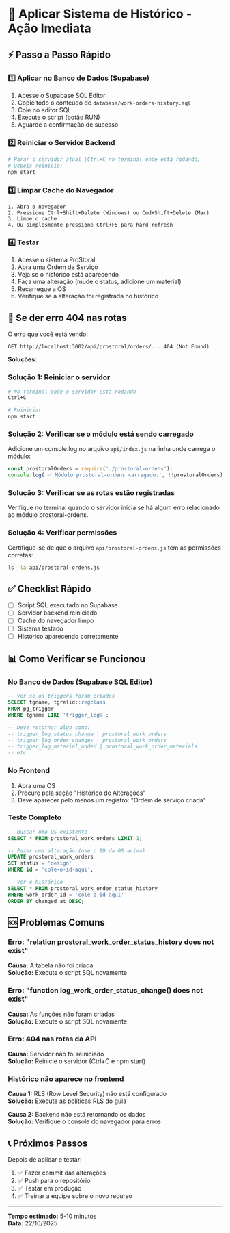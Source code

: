 # 🚀 Aplicar Sistema de Histórico - Ação Imediata

## ⚡ Passo a Passo Rápido

### 1️⃣ Aplicar no Banco de Dados (Supabase)

1. Acesse o Supabase SQL Editor
2. Copie todo o conteúdo de `database/work-orders-history.sql`
3. Cole no editor SQL
4. Execute o script (botão RUN)
5. Aguarde a confirmação de sucesso

### 2️⃣ Reiniciar o Servidor Backend

```bash
# Parar o servidor atual (Ctrl+C no terminal onde está rodando)
# Depois reinicie:
npm start
```

### 3️⃣ Limpar Cache do Navegador

```
1. Abra o navegador
2. Pressione Ctrl+Shift+Delete (Windows) ou Cmd+Shift+Delete (Mac)
3. Limpe o cache
4. Ou simplesmente pressione Ctrl+F5 para hard refresh
```

### 4️⃣ Testar

1. Acesse o sistema ProStoral
2. Abra uma Ordem de Serviço
3. Veja se o histórico está aparecendo
4. Faça uma alteração (mude o status, adicione um material)
5. Recarregue a OS
6. Verifique se a alteração foi registrada no histórico

## 🐛 Se der erro 404 nas rotas

O erro que você está vendo:
```
GET http://localhost:3002/api/prostoral/orders/... 404 (Not Found)
```

**Soluções:**

### Solução 1: Reiniciar o servidor
```bash
# No terminal onde o servidor está rodando
Ctrl+C

# Reiniciar
npm start
```

### Solução 2: Verificar se o módulo está sendo carregado

Adicione um console.log no arquivo `api/index.js` na linha onde carrega o módulo:

```javascript
const prostoralOrders = require('./prostoral-ordens');
console.log('✅ Módulo prostoral-ordens carregado:', !!prostoralOrders);
```

### Solução 3: Verificar se as rotas estão registradas

Verifique no terminal quando o servidor inicia se há algum erro relacionado ao módulo prostoral-ordens.

### Solução 4: Verificar permissões

Certifique-se de que o arquivo `api/prostoral-ordens.js` tem as permissões corretas:

```bash
ls -la api/prostoral-ordens.js
```

## ✅ Checklist Rápido

- [ ] Script SQL executado no Supabase
- [ ] Servidor backend reiniciado
- [ ] Cache do navegador limpo
- [ ] Sistema testado
- [ ] Histórico aparecendo corretamente

## 📊 Como Verificar se Funcionou

### No Banco de Dados (Supabase SQL Editor)

```sql
-- Ver se os triggers foram criados
SELECT tgname, tgrelid::regclass 
FROM pg_trigger 
WHERE tgname LIKE 'trigger_log%';

-- Deve retornar algo como:
-- trigger_log_status_change | prostoral_work_orders
-- trigger_log_order_changes | prostoral_work_orders
-- trigger_log_material_added | prostoral_work_order_materials
-- etc...
```

### No Frontend

1. Abra uma OS
2. Procure pela seção "Histórico de Alterações"
3. Deve aparecer pelo menos um registro: "Ordem de serviço criada"

### Teste Completo

```sql
-- Buscar uma OS existente
SELECT * FROM prostoral_work_orders LIMIT 1;

-- Fazer uma alteração (use o ID da OS acima)
UPDATE prostoral_work_orders 
SET status = 'design' 
WHERE id = 'cole-o-id-aqui';

-- Ver o histórico
SELECT * FROM prostoral_work_order_status_history 
WHERE work_order_id = 'cole-o-id-aqui' 
ORDER BY changed_at DESC;
```

## 🆘 Problemas Comuns

### Erro: "relation prostoral_work_order_status_history does not exist"

**Causa:** A tabela não foi criada  
**Solução:** Execute o script SQL novamente

### Erro: "function log_work_order_status_change() does not exist"

**Causa:** As funções não foram criadas  
**Solução:** Execute o script SQL novamente

### Erro: 404 nas rotas da API

**Causa:** Servidor não foi reiniciado  
**Solução:** Reinicie o servidor (Ctrl+C e npm start)

### Histórico não aparece no frontend

**Causa 1:** RLS (Row Level Security) não está configurado  
**Solução:** Execute as políticas RLS do guia

**Causa 2:** Backend não está retornando os dados  
**Solução:** Verifique o console do navegador para erros

## 📞 Próximos Passos

Depois de aplicar e testar:

1. ✅ Fazer commit das alterações
2. ✅ Push para o repositório
3. ✅ Testar em produção
4. ✅ Treinar a equipe sobre o novo recurso

---

**Tempo estimado:** 5-10 minutos  
**Data:** 22/10/2025

